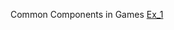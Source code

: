 Common Components in Games
 [Ex_1](https://anhvinguyen.github.io/game/pharse_1/Common_Components_in_Games/ex1.html)  
